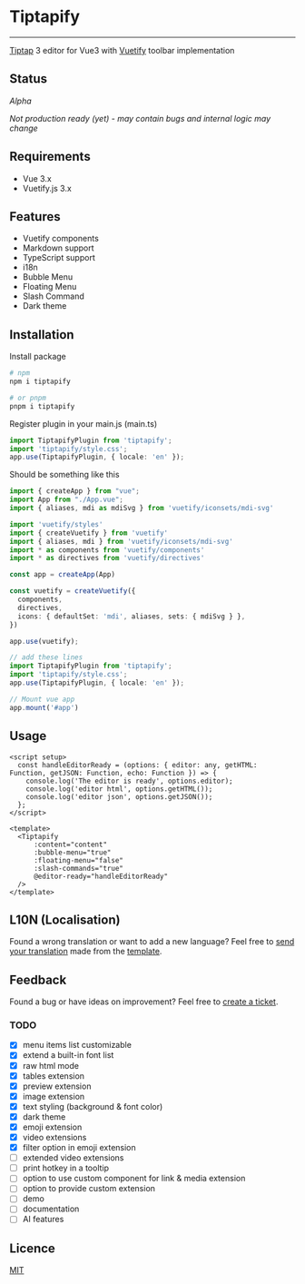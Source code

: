 # Tiptapify

---

[Tiptap](https://tiptap.dev) 3 editor for Vue3 with [Vuetify](https://vuetifyjs.com) toolbar implementation

## Status
*Alpha*

*Not production ready (yet) - may contain bugs and internal logic may change*

## Requirements
- Vue 3.x
- Vuetify.js 3.x

## Features
- Vuetify components
- Markdown support
- TypeScript support
- i18n
- Bubble Menu
- Floating Menu
- Slash Command
- Dark theme

## Installation
Install package
```bash
# npm
npm i tiptapify

# or pnpm
pnpm i tiptapify
```

Register plugin in your main.js (main.ts)
```typescript
import TiptapifyPlugin from 'tiptapify';
import 'tiptapify/style.css';
app.use(TiptapifyPlugin, { locale: 'en' });
```
Should be something like this

```typescript
import { createApp } from "vue";
import App from "./App.vue";
import { aliases, mdi as mdiSvg } from 'vuetify/iconsets/mdi-svg'

import 'vuetify/styles'
import { createVuetify } from 'vuetify'
import { aliases, mdi } from 'vuetify/iconsets/mdi-svg'
import * as components from 'vuetify/components'
import * as directives from 'vuetify/directives'

const app = createApp(App)

const vuetify = createVuetify({
  components,
  directives,
  icons: { defaultSet: 'mdi', aliases, sets: { mdiSvg } },
})

app.use(vuetify);

// add these lines
import TiptapifyPlugin from 'tiptapify';
import 'tiptapify/style.css';
app.use(TiptapifyPlugin, { locale: 'en' });

// Mount vue app
app.mount('#app')
```

## Usage

```vue
<script setup>
  const handleEditorReady = (options: { editor: any, getHTML: Function, getJSON: Function, echo: Function }) => {
    console.log('The editor is ready', options.editor);
    console.log('editor html', options.getHTML());
    console.log('editor json', options.getJSON());
  };
</script>

<template>
  <Tiptapify
      :content="content"
      :bubble-menu="true"
      :floating-menu="false"
      :slash-commands="true"
      @editor-ready="handleEditorReady"
  />
</template>
```

## L10N (Localisation)
Found a wrong translation or want to add a new language? Feel free to [send your translation](mailto:ivoyt90@gmail.com) made from the [template](https://raw.githubusercontent.com/IVoyt/tiptapify/refs/heads/main/src/i18n/locales/en.json).

## Feedback
Found a bug or have ideas on improvement? Feel free to [create a ticket](https://github.com/IVoyt/tiptapify/issues/new).


### TODO

- [x] menu items list customizable
- [x] extend a built-in font list
- [x] raw html mode
- [x] tables extension
- [x] preview extension
- [x] image extension
- [x] text styling (background & font color)
- [x] dark theme
- [x] emoji extension
- [x] video extensions
- [x] filter option in emoji extension
- [ ] extended video extensions
- [ ] print hotkey in a tooltip
- [ ] option to use custom component for link & media extension
- [ ] option to provide custom extension
- [ ] demo
- [ ] documentation
- [ ] AI features

## Licence
[MIT](./LICENSE)